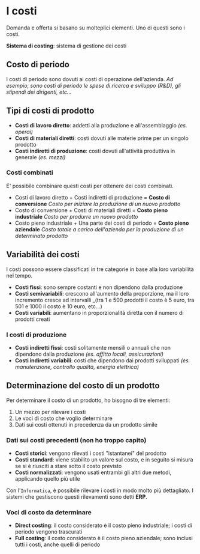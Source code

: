 # I costi
Domanda e offerta si basano su molteplici elementi.
Uno di questi sono i costi.

**Sistema di costing**: sistema di gestione dei costi

## Costo di periodo
I costi di periodo sono dovuti ai costi di operazione dell'azienda.
_Ad esempio, sono costi di periodo le spese di ricerca e sviluppo (R&D), gli stipendi dei dirigenti, etc..._

## Tipi di costi di prodotto
- **Costi di lavoro diretto**: addetti alla produzione e all'assemblaggio _(es. operai)_
- **Costi di materiali diretti**: costi dovuti alle materie prime per un singolo prodotto
- **Costi indiretti di produzione**: costi dovuti all'attività produttiva in generale _(es. mezzi)_

### Costi combinati
E' possibile combinare questi costi per ottenere dei costi combinati.
- Costi di lavoro diretto + Costi indiretti di produzione = **Costo di conversione**
  _Costo per iniziare la produzione di un nuovo prodotto_
- Costo di conversione + Costi di materiali diretti = **Costo pieno industriale**
  _Costo per produrre un nuovo prodotto_
- Costo pieno industriale + Una parte dei costi di periodo = **Costo pieno aziendale**
  _Costo totale a carico dell'azienda per la produzione di un determinato prodotto_

## Variabilità dei costi
I costi possono essere classificati in tre categorie in base alla loro variabilità nel tempo.
- **Costi fissi**: sono sempre costanti e non dipendono dalla produzione
- **Costi semivariabili**: crescono all'aumento della proporzione, ma il loro incremento cresce ad intervalli 
  _(tra 1 e 500 prodotti il costo è 5 euro, tra 501 e 1000 il costo è 10 euro, etc...)
- **Costi variabili**: aumentano in proporzionalità diretta con il numero di prodotti creati

### I costi di produzione
- **Costi indiretti fissi**: costi solitamente mensili o annuali che non dipendono dalla produzione _(es. affitto locali, assicurazioni)_
- **Costi indiretti variabili**: costi che dipendono dai prodotti sviluppati _(es. manutenzione, controllo qualità, energia elettrica)_

## Determinazione del costo di un prodotto
Per determinare il costo di un prodotto, ho bisogno di tre elementi:
1. Un mezzo per rilevare i costi
2. Le voci di costo che voglio determinare
3. Dati sui costi ottenuti in precedenza da un prodotto simile

### Dati sui costi precedenti (non ho troppo capito)
- **Costi storici**: vengono rilevati i costi "istantanei" del prodotto
- **Costi standard**: viene stabilito un valore sul costo, e in seguito si misura se si è riusciti a stare sotto il costo previsto
- **Costi normalizzati**: vengono usati entrambi gli altri due metodi, applicando quello più utile

Con l'`Informatica`, è possibile rilevare i costi in modo molto più dettagliato. 
I sistemi che gestiscono questi rilevamenti sono detti **ERP**.

### Voci di costo da determinare
- **Direct costing**: il costo considerato è il costo pieno industriale; i costi di periodo vengono trascurati
- **Full costing**: il costo considerato è il costo pieno aziendale; sono inclusi tutti i costi, anche quelli di periodo